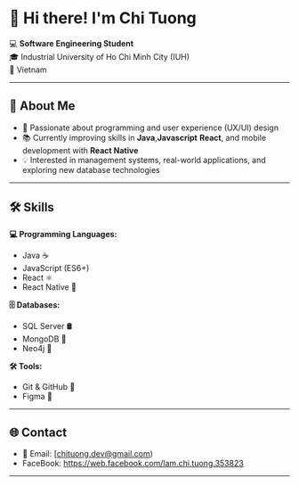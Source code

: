 # 👋 Hi there! I'm Chi Tuong  

💻 **Software Engineering Student**  
🎓 Industrial University of Ho Chi Minh City (IUH)  
📍 Vietnam  

---

## 🚀 About Me
- 🎯 Passionate about programming and user experience (UX/UI) design  
- 📚 Currently improving skills in **Java**,**Javascript** **React**, and mobile development with **React Native**  
- 💡 Interested in management systems, real-world applications, and exploring new database technologies  

---

## 🛠 Skills  

**💻 Programming Languages:**  
- Java ☕  
- JavaScript (ES6+)  
- React ⚛️  
- React Native 📱  

**🗄 Databases:**  
- SQL Server 🛢  
- MongoDB 🍃  
- Neo4j 🔗  

**🛠 Tools:**  
- Git & GitHub 🐙  
- Figma 🎨  

---
## 🌐 Contact  
- 📧 Email: [chituong.dev@gmail.com)
- FaceBook: https://web.facebook.com/lam.chi.tuong.353823

---

